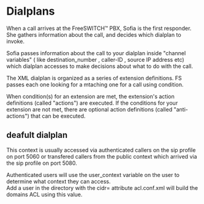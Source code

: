 # Dialplans 

When a call arrives at the FreeSWITCH™ PBX, Sofia is the first responder. She gathers information about the call, and decides which dialplan to invoke.

Sofia passes information about the call to your dialplan inside "channel variables" ( like destination_number , caller-ID , source IP address etc)  which dialplan accesses to make decisions about what to do with the call. 

The XML dialplan is organized as a series of extension definitions. FS passes each one looking for a mtaching one for a call using condition.

When condition(s) for an extension are met, the extension's action definitions (called "actions") are executed. 
If the conditions for your extension are not met, there are optional action definitions (called "anti-actions") that can be executed.

## deafult dialplan 

This context is usually accessed via authenticated callers on the sip profile on port 5060 or transfered callers from the public context which arrived via the sip profile on port 5080.

Authenticated users will use the user_context variable on the user to determine what context they can access.  
Add a user in the directory with the cidr= attribute acl.conf.xml will build the domains ACL using this value.

